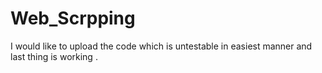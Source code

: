 # Web_Scrpping
I would like to upload the code which is untestable in easiest manner and last thing is working . 
